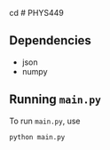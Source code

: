 cd # PHYS449

## Dependencies

- json
- numpy

## Running `main.py`

To run `main.py`, use

```sh
python main.py
```
